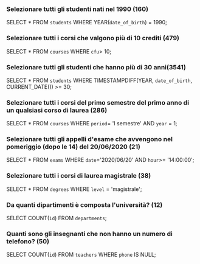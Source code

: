### Selezionare tutti gli studenti nati nel 1990 (160)
SELECT * 
FROM `students` 
WHERE YEAR(`date_of_birth`) = 1990; 
### Selezionare tutti i corsi che valgono più di 10 crediti (479)
SELECT *
FROM `courses` 
WHERE `cfu`> 10; 
### Selezionare tutti gli studenti che hanno più di 30 anni(3541)
SELECT * 
FROM `students` 
WHERE TIMESTAMPDIFF(YEAR, `date_of_birth`, CURRENT_DATE()) >= 30; 
### Selezionare tutti i corsi del primo semestre del primo anno di un qualsiasi corso di laurea (286)
SELECT * 
FROM `courses`
WHERE `period`= 'I semestre' AND `year` = 1; 
### Selezionare tutti gli appelli d'esame che avvengono nel pomeriggio (dopo le 14) del 20/06/2020 (21)
SELECT * 
FROM `exams` 
WHERE `date`='2020/06/20' AND `hour`>= '14:00:00'; 
### Selezionare tutti i corsi di laurea magistrale (38)
SELECT * 
FROM `degrees` 
WHERE `level` = 'magistrale'; 
### Da quanti dipartimenti è composta l'università? (12)
SELECT COUNT(`id`) 
FROM `departments`; 
### Quanti sono gli insegnanti che non hanno un numero di telefono? (50)
SELECT COUNT(`id`)
FROM `teachers` 
WHERE `phone` IS NULL; 